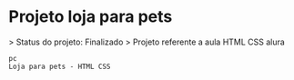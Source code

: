<h1>Projeto loja para pets</h1>
> Status do projeto: Finalizado
> Projeto referente a aula HTML CSS alura


```
pc
Loja para pets - HTML CSS 
```

